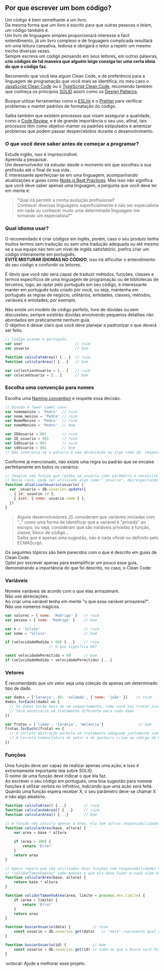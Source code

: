 ## Por que escrever um bom código?
Um código é bem semelhante a um livro.  
Da mesma forma que um livro é escrito para que outras pessoas o leiam, um código também é.  
Um livro de linguagem simples proporcionará interesse e fácil entendimento, já um livro complexo e de linguagem complicada resultará em uma leitura cansativa, tediosa e obrigará o leitor a repetir um mesmo trecho diversas vezes.  
Sempre escreva um código pensando em seus leitores, em outras palavras, **crie códigos de tal maneira que alguém leigo consiga ter uma certa ideia do que o código faz.**

Recomendo que você leia algum Clean Code, e de preferência para a linguagem de programação que você mais se identifica, no meu caso o [JavaScript Clean Code](https://github.com/ryanmcdermott/clean-code-javascript) ou o [TypeScript Clean Code](https://github.com/labs42io/clean-code-typescript), recomendo também que conheça os princípios [SOLID](https://en.wikipedia.org/wiki/SOLID) assim como os [Design Patterns](https://en.wikipedia.org/wiki/Software_design_pattern).

Busque utilizar ferramentas como o [ESLint](https://eslint.org/) e o [Prettier](https://prettier.io/) para verificar problemas e manter padrões de formatação do código.

Saiba também que existem processos que visam assegurar a qualidade, como o [Code Review](https://en.wikipedia.org/wiki/Code_review), e é de grande importância o seu uso, afinal, tais processos têm como objetivo manter os padrões estipulados e amenizar problemas que podem passar despercebidos durante o desenvolvimento.  

### O que você deve saber antes de começar a programar?
Estude inglês, isso é imprescindível.  
Aprenda a pesquisar.  
Um desenvolvedor irá estudar desde o momento em que escolheu a sua profissão até o final de sua vida.  
É interessante aperfeiçoar-se em uma linguagem, acompanhando atualizações e guias como [Node.js Best Practices](https://github.com/goldbergyoni/nodebestpractices). Mas isso não significa que você deve saber apenas uma linguagem, a pergunta que você deve ter em mente é:  
> "Qual irá permitir a minha evolução profissional?  
> Conhecer diversas linguagens superficialmente e não ser especialista em nada ou conhecer muito uma determinada linguagem me tornando um especialista?"  

### Qual idioma usar?
O recomendado é criar códigos em inglês, porém, caso o seu produto tenha muitos termos sem tradução ou sem uma tradução adequada ou até mesmo se a sua equipe não tem um nível de inglês satisfatório, prefira criar um código inteiramente em português.  
**EVITE MISTURAR IDIOMAS NO CÓDIGO**, isso irá dificultar o entendimento do seu código e confundir os leitores.  

É óbvio que você não será capaz de traduzir métodos, funções, classes e termos específicos de uma linguagem de programação ou de bibliotecas de terceiros, logo, ao optar pelo português em seu código, é interessante manter em português tudo criado por você, ou seja, mantenha em português as regras de negócio, utilitários, entidades, classes, métodos, variáveis e entidades, por exemplo.

Não existe um modelo de código perfeito, livre de dúvidas ou sem discussões, sempre existirão dúvidas envolvendo pequenos detalhes não abordados em praticamente nenhum guia.  
O objetivo é deixar claro que você deve planejar e padronizar o que deverá ser feito.

```JavaScript
// Código usando o português
var user                        // ruim
var usuario                     // bom

function calculateArea() {...}  // ruim
function calcularArea() {...}   // bom

var collectionUsuario = [...]   // ruim
var colecaoUsuario = [...]      // bom
```

### Escolha uma convenção para nomes
Escolha uma [Naming convention](https://en.wikipedia.org/wiki/Naming_convention_(programming)) e respeite essa decisão.  

```JavaScript
// Usando o lower camel case:
var nomemenino = 'Pedro'  // ruim
var nome_menino = 'Pedro' // ruim
var NomeMenino = 'Pedro'  // ruim
var nomeMenino = 'Pedro'  // bom

var IDUsuario = 001       // ruim
var ID_usuario = 001      // ruim
var IdUsuario = 001       // ruim
var idUsuario = 001       // bom
// Não interessa se a palavra é uma abreviação ou algo como ID, respeite o padrão escolhido
```

Conforme já mencionado, não existe uma regra ou padrão que se encaixe perfeitamente em todos os cenários:

```JavaScript
// Imagine uma função que receba um usuario como parâmetro e necessite de uma variável com o nome usuário
// Nesse caso, pode ser utilizado algo como "_usuario", desrespeitando a convenção de nomes
function atualizarUsuario(usuario) {
  var _usuario = db.usuarios.update({
    { id: usuario.id },
    { $set: { nome: usuario.nome } },
  })
}
```

> Alguns desenvolvedores JS consideram que variáveis iniciadas com "_" como uma forma de identificar que a variável é "privada" ao escopo, ou seja, consideram que são variáveis privadas à função, classe, bloco de código...  
> Saiba que é apenas uma sugestão, não é nada oficial ou definido pelo ECMAScript.  

Os seguintes tópicos são bem parecidos com o que é descrito em guias de Clean Code.  
Optei por escrever apenas para exemplificar um pouco esse guia, demonstrando a importância do que foi descrito, no caso, o Clean Code:  

### Variáveis
Nomeie variáveis de acordo com o que elas armazenam.  
Não use abreviações.  
Ao criar uma variável tenha em mente "o que essa variável armazena?".  
Não use números mágicos.  

```JavaScript
var valores = { nome: 'Rodrigo' }	// ruim
var pessoa = { nome: 'Rodrigo' } 	// bom

var n = 'Silvio'                  	// ruim
var nome = 'Silvio'               	// bom

if (velocidadeMedida > 60) {...}	// ruim
					// O que significa 60?

const velocidadePermitida = 60    	// bom
if (velocidadeMedida > velocidadePermitida) {...}
```

### Vetores
É recomendado que um vetor seja uma coleção de apenas um determinado tipo de dado.

```JavaScript
var dados = ['laranja', 49, 'soldado', { nome: 'joão' }]    // ruim
dados.forEach((dado) => {
  // Os dados terão mais de um comportamento, como você vai tratar isso?
  // Será necessário um tratamento diferente para cada dado
})

var frutas = ['limão', 'laranja', 'melancia']                // bom
frutas.forEach((fruta) => {
  // A correta abstração permite um tratamento adequado juntamente com um único comportamento
  // A correta nomenclatura do vetor e do ponteiro criam um código de boa legibilidade
})
```

### Funções
Uma função deve ser capaz de realizar apenas uma ação, e isso é extremamente importante leia sobre SOLID.  
O nome de uma função deve indicar o que ela faz.  
Ao escrever o seu código em português, uma boa sugestão para nomear funções é utilizar verbos no infinitivo, indicando que uma ação será feita.  
Quando uma função espera receber X, o seu parâmetro deve-se chamar X e não algo aleatório.  

```JavaScript
function calculoArea() {...}		// ruim
function calculandoArea() {...}		// ruim
function calcularArea() {...}		// bom

// A função não calcula apenas a área, ela tem outras responsabilidades
function calcularArea(base, altura) {
	var area = base * altura	
	
	if (area > 100) {
		return 'Erro!'
	}
	return area
}

// Agora repare que são utilizadas duas funções com responsabilidades únicas
// "validarTamanhoArea" sabe apenas o que ela deve fazer e nada além disso
function calcularArea(base, altura) {
	return base * altura
}

function validarTamanhoArea(area, limite = process.env.limite) {
	if (area > limite) {
		return 'Erro!'
	}
	return area
}

function buscarUsuario(data) {			// ruim
	const usuario = db.usuarios.get(data)	// "data" representa qual atributo na entidade referente ao usuário?
}

function buscarUsuario(id) {			// bom
	const usuario = db.usuarios.get(id)	// Sabe-se que a busca será feita pela chave única do usuário
}
```

:octocat: Ajude a melhorar esse projeto.
